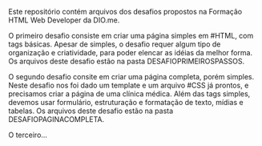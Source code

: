 Este repositório contém arquivos dos desafios propostos na Formação HTML Web Developer da DIO.me.

O primeiro desafio consiste em criar uma página simples em #HTML, com tags básicas. Apesar de simples, o desafio requer algum tipo de organização e criatividade, para poder elencar as idéias da melhor forma. Os arquivos deste desafio estão na pasta DESAFIOPRIMEIROSPASSOS.

O segundo desafio consite em criar uma página completa, porém simples. Neste desafio nos foi dado um template e um arquivo #CSS já prontos, e precisamos criar a página de uma clínica médica. Além das tags simples, devemos usar formulário, estruturação e formatação de texto, mídias e tabelas. Os arquivos deste desafio estão na pasta DESAFIOPAGINACOMPLETA.

O terceiro...